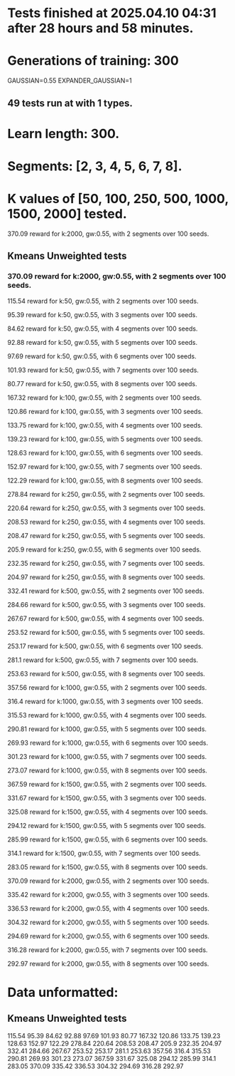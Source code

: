 # Tests finished at 2025.04.10 04:31 after 28 hours and 58 minutes.
# Generations of training: 300
GAUSSIAN=0.55
EXPANDER_GAUSSIAN=1
## 49 tests run at with 1 types.
# Learn length: 300.
# Segments: [2, 3, 4, 5, 6, 7, 8].
# K values of [50, 100, 250, 500, 1000, 1500, 2000] tested.

370.09 reward for k:2000, gw:0.55, with 2 segments over 100 seeds.


## Kmeans Unweighted tests
### 370.09 reward for k:2000, gw:0.55, with 2 segments over 100 seeds.

115.54 reward for k:50, gw:0.55, with 2 segments over 100 seeds.

95.39 reward for k:50, gw:0.55, with 3 segments over 100 seeds.

84.62 reward for k:50, gw:0.55, with 4 segments over 100 seeds.

92.88 reward for k:50, gw:0.55, with 5 segments over 100 seeds.

97.69 reward for k:50, gw:0.55, with 6 segments over 100 seeds.

101.93 reward for k:50, gw:0.55, with 7 segments over 100 seeds.

80.77 reward for k:50, gw:0.55, with 8 segments over 100 seeds.

167.32 reward for k:100, gw:0.55, with 2 segments over 100 seeds.

120.86 reward for k:100, gw:0.55, with 3 segments over 100 seeds.

133.75 reward for k:100, gw:0.55, with 4 segments over 100 seeds.

139.23 reward for k:100, gw:0.55, with 5 segments over 100 seeds.

128.63 reward for k:100, gw:0.55, with 6 segments over 100 seeds.

152.97 reward for k:100, gw:0.55, with 7 segments over 100 seeds.

122.29 reward for k:100, gw:0.55, with 8 segments over 100 seeds.

278.84 reward for k:250, gw:0.55, with 2 segments over 100 seeds.

220.64 reward for k:250, gw:0.55, with 3 segments over 100 seeds.

208.53 reward for k:250, gw:0.55, with 4 segments over 100 seeds.

208.47 reward for k:250, gw:0.55, with 5 segments over 100 seeds.

205.9 reward for k:250, gw:0.55, with 6 segments over 100 seeds.

232.35 reward for k:250, gw:0.55, with 7 segments over 100 seeds.

204.97 reward for k:250, gw:0.55, with 8 segments over 100 seeds.

332.41 reward for k:500, gw:0.55, with 2 segments over 100 seeds.

284.66 reward for k:500, gw:0.55, with 3 segments over 100 seeds.

267.67 reward for k:500, gw:0.55, with 4 segments over 100 seeds.

253.52 reward for k:500, gw:0.55, with 5 segments over 100 seeds.

253.17 reward for k:500, gw:0.55, with 6 segments over 100 seeds.

281.1 reward for k:500, gw:0.55, with 7 segments over 100 seeds.

253.63 reward for k:500, gw:0.55, with 8 segments over 100 seeds.

357.56 reward for k:1000, gw:0.55, with 2 segments over 100 seeds.

316.4 reward for k:1000, gw:0.55, with 3 segments over 100 seeds.

315.53 reward for k:1000, gw:0.55, with 4 segments over 100 seeds.

290.81 reward for k:1000, gw:0.55, with 5 segments over 100 seeds.

269.93 reward for k:1000, gw:0.55, with 6 segments over 100 seeds.

301.23 reward for k:1000, gw:0.55, with 7 segments over 100 seeds.

273.07 reward for k:1000, gw:0.55, with 8 segments over 100 seeds.

367.59 reward for k:1500, gw:0.55, with 2 segments over 100 seeds.

331.67 reward for k:1500, gw:0.55, with 3 segments over 100 seeds.

325.08 reward for k:1500, gw:0.55, with 4 segments over 100 seeds.

294.12 reward for k:1500, gw:0.55, with 5 segments over 100 seeds.

285.99 reward for k:1500, gw:0.55, with 6 segments over 100 seeds.

314.1 reward for k:1500, gw:0.55, with 7 segments over 100 seeds.

283.05 reward for k:1500, gw:0.55, with 8 segments over 100 seeds.

370.09 reward for k:2000, gw:0.55, with 2 segments over 100 seeds.

335.42 reward for k:2000, gw:0.55, with 3 segments over 100 seeds.

336.53 reward for k:2000, gw:0.55, with 4 segments over 100 seeds.

304.32 reward for k:2000, gw:0.55, with 5 segments over 100 seeds.

294.69 reward for k:2000, gw:0.55, with 6 segments over 100 seeds.

316.28 reward for k:2000, gw:0.55, with 7 segments over 100 seeds.

292.97 reward for k:2000, gw:0.55, with 8 segments over 100 seeds.


# Data unformatted:



## Kmeans Unweighted tests
115.54
95.39
84.62
92.88
97.69
101.93
80.77
167.32
120.86
133.75
139.23
128.63
152.97
122.29
278.84
220.64
208.53
208.47
205.9
232.35
204.97
332.41
284.66
267.67
253.52
253.17
281.1
253.63
357.56
316.4
315.53
290.81
269.93
301.23
273.07
367.59
331.67
325.08
294.12
285.99
314.1
283.05
370.09
335.42
336.53
304.32
294.69
316.28
292.97
